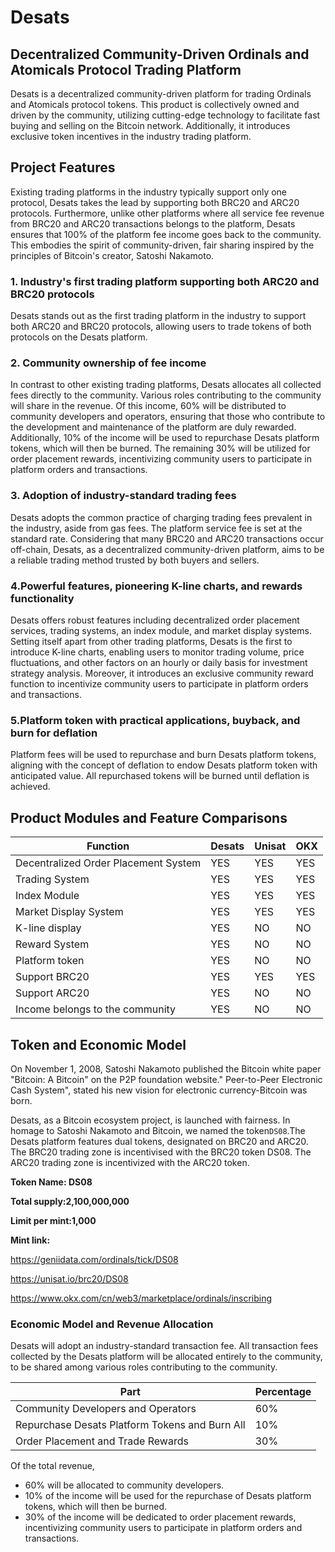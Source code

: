 # Desats

## Decentralized Community-Driven Ordinals and Atomicals Protocol Trading Platform

Desats is a decentralized community-driven platform for trading Ordinals and Atomicals protocol tokens. This product is collectively owned and driven by the community, utilizing cutting-edge technology to facilitate fast buying and selling on the Bitcoin network. Additionally, it introduces exclusive token incentives in the industry trading platform.

## Project Features

Existing trading platforms in the industry typically support only one protocol, Desats takes the lead by supporting both BRC20 and ARC20 protocols. Furthermore, unlike other platforms where all service fee revenue from BRC20 and ARC20 transactions belongs to the platform, Desats ensures that 100% of the platform fee income goes back to the community. This embodies the spirit of community-driven, fair sharing inspired by the principles of Bitcoin's creator, Satoshi Nakamoto.

 ### 1. Industry's first trading platform supporting both ARC20 and BRC20 protocols
 
Desats stands out as the first trading platform in the industry to support both ARC20 and BRC20 protocols, allowing users to trade tokens of both protocols on the Desats platform.

### 2. Community ownership of fee income

In contrast to other existing trading platforms, Desats allocates all collected fees directly to the community. Various roles contributing to the community will share in the revenue. Of this income, 60% will be distributed to community developers and operators, ensuring that those who contribute to the development and maintenance of the platform are duly rewarded. Additionally, 10% of the income will be used to repurchase Desats platform tokens, which will then be burned. The remaining 30% will be utilized for order placement rewards, incentivizing community users to participate in platform orders and transactions.

### 3. Adoption of industry-standard trading fees

Desats adopts the common practice of charging trading fees prevalent in the industry, aside from gas fees. The platform service fee is set at the standard rate. Considering that many BRC20 and ARC20 transactions occur off-chain, Desats, as a decentralized community-driven platform, aims to be a reliable trading method trusted by both buyers and sellers.

### 4.Powerful features, pioneering K-line charts, and rewards functionality

Desats offers robust features including decentralized order placement services, trading systems, an index module, and market display systems. Setting itself apart from other trading platforms, Desats is the first to introduce K-line charts, enabling users to monitor trading volume, price fluctuations, and other factors on an hourly or daily basis for investment strategy analysis. Moreover, it introduces an exclusive community reward function to incentivize community users to participate in platform orders and transactions.

### 5.Platform token with practical applications, buyback, and burn for deflation

Platform fees will be used to repurchase and burn Desats platform tokens, aligning with the concept of deflation to endow Desats platform token with anticipated value. All repurchased tokens will be burned until deflation is achieved.



## Product Modules and Feature Comparisons

|Function                  | Desats | Unisat |  OKX | 
|  -------------------------  | ----  | ----  | ----  |
| Decentralized Order Placement System | YES | YES | YES |
| Trading System  | YES | YES | YES |
| Index Module    | YES | YES | YES |
| Market Display System  | YES | YES | YES |
| K-line display   | YES | NO | NO |
| Reward System    | YES  |NO  | NO  |
| Platform token   |YES  | NO  | NO  |
| Support  BRC20   |YES  | YES  | YES  |
| Support  ARC20   |YES  | NO  | NO  |
| Income belongs to the community  | YES | NO | NO |



## Token and Economic Model

On November 1, 2008, Satoshi Nakamoto published the Bitcoin white paper "Bitcoin: A Bitcoin" on the P2P foundation website." Peer-to-Peer Electronic Cash System", stated his new vision for electronic currency-Bitcoin was born.

Desats, as a Bitcoin ecosystem project, is launched with fairness. In homage to Satoshi Nakamoto and Bitcoin, we named the token`DS08`.The Desats platform features dual tokens, designated on BRC20 and ARC20. The BRC20 trading zone is incentivised with the BRC20 token DS08. The ARC20 trading zone is incentivized with the ARC20 token.

**Token Name: DS08**

**Total supply:2,100,000,000**

**Limit per mint:1,000**

**Mint link:**

https://geniidata.com/ordinals/tick/DS08

https://unisat.io/brc20/DS08

https://www.okx.com/cn/web3/marketplace/ordinals/inscribing



### Economic Model and Revenue Allocation

Desats will adopt an industry-standard transaction fee. All transaction fees collected by the Desats platform will be allocated entirely to the community, to be shared among various roles contributing to the community.

|     Part             | Percentage | 
|  -------------------------  | ----  | 
| Community Developers and Operators | 60% |
| Repurchase Desats Platform Tokens and Burn All | 10% |
| Order Placement and Trade Rewards | 30% |

Of the total revenue, 
+ 60% will be allocated to community developers. 
+ 10% of the income will be used for the repurchase of Desats platform tokens, which will then be burned. 
+ 30% of the income will be dedicated to order placement rewards, incentivizing community users to participate in platform orders and transactions.




